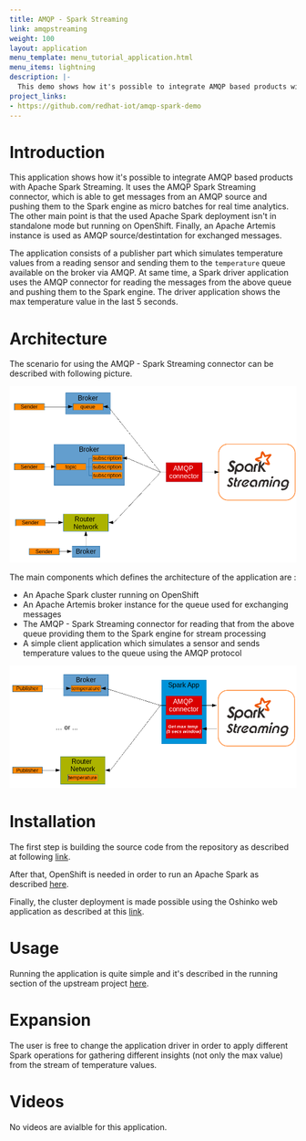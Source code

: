 ```yaml
---
title: AMQP - Spark Streaming
link: amqpstreaming
weight: 100
layout: application
menu_template: menu_tutorial_application.html
menu_items: lightning
description: |-
  This demo shows how it's possible to integrate AMQP based products with Apache Spark Streaming. It uses the AMQP Spark Streaming connector, which is able to get messages from an AMQP source and pushing them to the Spark engine as micro batches for real time analytics
project_links:
- https://github.com/redhat-iot/amqp-spark-demo
---
```


<h1 id="introduction">Introduction</h1>

This application shows how it's possible to integrate AMQP based products with Apache Spark Streaming.
It uses the AMQP Spark Streaming connector, which is able to get messages from an AMQP source
and pushing them to the Spark engine as micro batches for real time analytics.
The other main point is that the used Apache Spark deployment isn't in standalone mode
but running on OpenShift. Finally, an Apache Artemis instance is used as
AMQP source/destintation for exchanged messages.

The application consists of a publisher part which simulates temperature values
from a reading sensor and sending them to the `temperature` queue available on the broker via AMQP.
At same time, a Spark driver application uses the AMQP connector for reading the messages
from the above queue and pushing them to the Spark engine.
The driver application shows the max temperature value in the last 5 seconds.

<h1 id="architecture">Architecture</h1>

The scenario for using the AMQP - Spark Streaming connector can be described with following picture.

<img src="/assets/amqpstreaming/connector_scenario.png" class="img-connector scenario">

The main components which defines the architecture of the application are :

* An Apache Spark cluster running on OpenShift
* An Apache Artemis broker instance for the queue used for exchanging messages
* The AMQP - Spark Streaming connector for reading that from the above queue
providing them to the Spark engine for stream processing
* A simple client application which simulates a sensor and sends temperature values
to the queue using the AMQP protocol

<img src="/assets/amqpstreaming/application_scenario.png" class="img-connector scenario">

<h1 id="installation">Installation</h1>

The first step is building the source code from the repository as described at
following [link](https://github.com/redhat-iot/amqp-spark-demo#building-the-demo-source-code).

After that, OpenShift is needed in order to run an Apache Spark as described
[here](https://github.com/redhat-iot/amqp-spark-demo#openshift-cluster-set-up).

Finally, the cluster deployment is made possible using the Oshinko web application as described
at this [link](https://github.com/redhat-iot/amqp-spark-demo#deploying-the-apache-spark-cluster).

<h1 id="usage">Usage</h1>

Running the application is quite simple and it's described in the running section
of the upstream project [here](https://github.com/redhat-iot/amqp-spark-demo#running-demo-applications).

<h1 id="expansion">Expansion</h1>

The user is free to change the application driver in order to apply different
Spark operations for gathering different insights (not only the max value) from
the stream of temperature values.

<h1 id="videos">Videos</h1>

No videos are avialble for this application.
